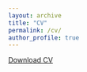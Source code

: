 ```yaml
---
layout: archive
title: "CV"
permalink: /cv/
author_profile: true
---
```


<a href="/files/CV.pdf" target="_blank">Download CV</a>